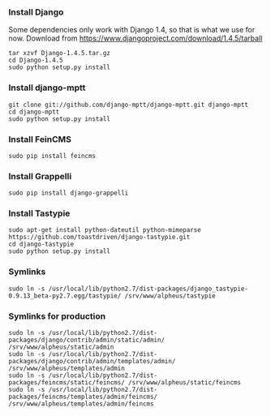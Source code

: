 ### Install Django
Some dependencies only work with Django 1.4, so that is what we use for now. Download from https://www.djangoproject.com/download/1.4.5/tarball

    tar xzvf Django-1.4.5.tar.gz
    cd Django-1.4.5
    sudo python setup.py install

### Install django-mptt
    git clone git://github.com/django-mptt/django-mptt.git django-mptt
    cd django-mptt
    sudo python setup.py install

### Install FeinCMS
    sudo pip install feincms

### Install Grappelli
    sudo pip install django-grappelli

### Install Tastypie
    sudo apt-get install python-dateutil python-mimeparse
    https://github.com/toastdriven/django-tastypie.git
    cd django-tastypie
    sudo python setup.py install

### Symlinks
    sudo ln -s /usr/local/lib/python2.7/dist-packages/django_tastypie-0.9.13_beta-py2.7.egg/tastypie/ /srv/www/alpheus/tastypie

### Symlinks for production
    sudo ln -s /usr/local/lib/python2.7/dist-packages/django/contrib/admin/static/admin/ /srv/www/alpheus/static/admin
    sudo ln -s /usr/local/lib/python2.7/dist-packages/django/contrib/admin/templates/admin/ /srv/www/alpheus/templates/admin
    sudo ln -s /usr/local/lib/python2.7/dist-packages/feincms/static/feincms/ /srv/www/alpheus/static/feincms
    sudo ln -s /usr/local/lib/python2.7/dist-packages/feincms/templates/admin/feincms/ /srv/www/alpheus/templates/admin/feincms

